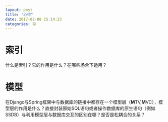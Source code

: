 ```yaml
---
layout: post
title: "心得"
date: 2017-02-08 15:14:23 
categories: 杂
---
```

# 索引
什么是索引？它的作用是什么？在哪些场合下适用？

# 模型
在Django与Spring框架中与数据库的链接中都存在一个模型层（**M**TV,**M**VC），模型层的作用是什么？直接封装原始SQL语句或者操作数据库的原生语句（例如SSDB）与利用模型层与数据库交互的区别在哪？是否是松耦合的关系？  
